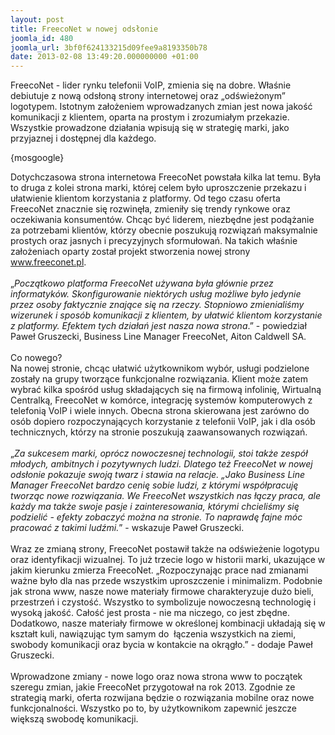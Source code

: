 ```yaml
---
layout: post
title: FreecoNet w nowej odsłonie
joomla_id: 480
joomla_url: 3bf0f624133215d09fee9a8193350b78
date: 2013-02-08 13:49:20.000000000 +01:00
---
```

FreecoNet - lider rynku telefonii VoIP, zmienia się na dobre. Właśnie debiutuje z nową odsłoną strony internetowej oraz &bdquo;odświeżonym&rdquo; logotypem. Istotnym założeniem wprowadzanych zmian jest nowa jakość komunikacji z klientem, oparta na prostym i zrozumiałym przekazie. Wszystkie prowadzone działania wpisują się w strategię marki, jako przyjaznej i dostępnej dla każdego.<p>{mosgoogle}</p><p>Dotychczasowa strona internetowa FreecoNet powstała kilka lat temu. Była to druga z kolei strona marki, kt&oacute;rej celem było uproszczenie przekazu i ułatwienie klientom korzystania z platformy. Od tego czasu oferta FreecoNet znacznie się rozwinęła, zmieniły się trendy rynkowe oraz oczekiwania konsument&oacute;w. Chcąc być liderem, niezbędne jest podążanie za potrzebami klient&oacute;w, kt&oacute;rzy obecnie poszukują rozwiązań maksymalnie prostych oraz jasnych i precyzyjnych sformułowań. Na takich właśnie założeniach oparty został projekt stworzenia nowej strony www.freeconet.pl. <br />&nbsp;<br />&bdquo;<em>Początkowo platforma FreecoNet używana była gł&oacute;wnie przez informatyk&oacute;w. Skonfigurowanie niekt&oacute;rych usług możliwe było jedynie przez osoby faktycznie znające się na rzeczy. Stopniowo zmienialiśmy wizerunek i spos&oacute;b komunikacji z klientem, by ułatwić klientom korzystanie z platformy. Efektem tych działań jest nasza nowa strona</em>.&rdquo; - powiedział Paweł Gruszecki, Business Line Manager FreecoNet, Aiton Caldwell SA.<br /><br />Co nowego?<br />Na nowej stronie, chcąc ułatwić użytkownikom wyb&oacute;r, usługi podzielone zostały na grupy tworzące funkcjonalne rozwiązania. Klient może zatem wybrać kilka spośr&oacute;d usług składających się na firmową infolinię, Wirtualną Centralką, FreecoNet w kom&oacute;rce, integrację system&oacute;w komputerowych z telefonią VoIP i wiele innych. Obecna strona skierowana jest zar&oacute;wno do os&oacute;b dopiero rozpoczynających korzystanie z telefonii VoIP, jak i dla os&oacute;b technicznych, kt&oacute;rzy na stronie poszukują zaawansowanych rozwiązań.<br /><br />&bdquo;<em>Za sukcesem marki, opr&oacute;cz nowoczesnej technologii, stoi także zesp&oacute;ł młodych, ambitnych i pozytywnych ludzi. Dlatego też FreecoNet w nowej odsłonie pokazuje swoją twarz i stawia na relacje. &bdquo;Jako Business Line Manager FreecoNet bardzo cenię sobie ludzi, z kt&oacute;rymi wsp&oacute;łpracuję tworząc nowe rozwiązania. We FreecoNet wszystkich nas łączy praca, ale każdy ma także swoje pasje i zainteresowania, kt&oacute;rymi chcieliśmy się podzielić - efekty zobaczyć można na stronie. To naprawdę fajne m&oacute;c pracować z takimi ludźmi.</em>&rdquo; - wskazuje Paweł Gruszecki. <br /><br />Wraz ze zmianą strony, FreecoNet postawił także na odświeżenie logotypu oraz identyfikacji wizualnej. To już trzecie logo w historii marki, ukazujące w jakim kierunku zmierza FreecoNet. &bdquo;Rozpoczynając prace nad zmianami ważne było dla nas przede wszystkim uproszczenie i minimalizm. Podobnie jak strona www, nasze nowe materiały firmowe charakteryzuje dużo bieli, przestrzeń i czystość. Wszystko to symbolizuje nowoczesną technologię i wysoką jakość. Całość jest prosta - nie ma niczego, co jest zbędne. Dodatkowo, nasze materiały firmowe w określonej kombinacji układają się w kształt kuli, nawiązując tym samym do&nbsp; łączenia wszystkich na ziemi, swobody komunikacji oraz bycia w kontakcie na okrągło.&rdquo; - dodaje Paweł Gruszecki.<br /><br />Wprowadzone zmiany - nowe logo oraz nowa strona www to początek szeregu zmian, jakie FreecoNet przygotował na rok 2013. Zgodnie ze strategią marki, oferta rozwijana będzie o rozwiązania mobilne oraz nowe funkcjonalności. Wszystko po to, by użytkownikom zapewnić jeszcze większą swobodę komunikacji. </p>
